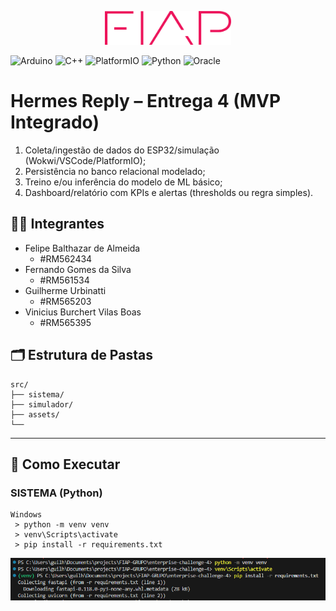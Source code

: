 <p align="center">
<a href="https://www.fiap.com.br/">
<img src="./assets/logo-fiap.png" alt="FIAP - Faculdade de Informática e Administração Paulista" border="0" width="40%" height="40%">
</a>
</p>

![Arduino](https://img.shields.io/badge/arduino-3670A0?style=for-the-badge&logo=arduino&logoColor=ffdd54)
![C++](https://img.shields.io/badge/c++-3670A0?style=for-the-badge&logo=c%2B%2B&logoColor=ffdd54)
![PlatformIO](https://img.shields.io/badge/platformio-3670A0?style=for-the-badge&logo=platformio&logoColor=ffdd54)
![Python](https://img.shields.io/badge/python-3670A0?style=for-the-badge&logo=python&logoColor=ffdd54)
![Oracle](https://img.shields.io/badge/Oracle-3670A0?style=for-the-badge&logo=oracle&logoColor=ffdd54)

# Hermes Reply – Entrega 4 (MVP Integrado)
1. Coleta/ingestão de dados do ESP32/simulação (Wokwi/VSCode/PlatformIO);
2. Persistência no banco relacional modelado;
3. Treino e/ou inferência do modelo de ML básico;
4. Dashboard/relatório com KPIs e alertas (thresholds ou regra simples).


## 👨‍🎓 Integrantes
- Felipe Balthazar de Almeida
  - #RM562434
- Fernando Gomes da Silva
  - #RM561534
- Guilherme Urbinatti
  - #RM565203
- Vinicius Burchert Vilas Boas
  - #RM565395


## 🗂️ Estrutura de Pastas

```
src/
├── sistema/
├── simulador/
├── assets/
└── 
```

---

## 🔧 Como Executar
### SISTEMA (Python)
```
Windows
 > python -m venv venv
 > venv\Scripts\activate
 > pip install -r requirements.txt
```
![alt text](./assets/windows.png)
